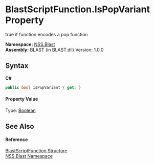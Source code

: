 # BlastScriptFunction.IsPopVariant Property 
 

true if function encodes a pop function

**Namespace:**&nbsp;<a href="N_NSS_Blast">NSS.Blast</a><br />**Assembly:**&nbsp;BLAST (in BLAST.dll) Version: 1.0.0

## Syntax

**C#**<br />
``` C#
public bool IsPopVariant { get; }
```


#### Property Value
Type: <a href="https://docs.microsoft.com/dotnet/api/system.boolean" target="_blank" rel="noopener noreferrer">Boolean</a>

## See Also


#### Reference
<a href="T_NSS_Blast_BlastScriptFunction">BlastScriptFunction Structure</a><br /><a href="N_NSS_Blast">NSS.Blast Namespace</a><br />